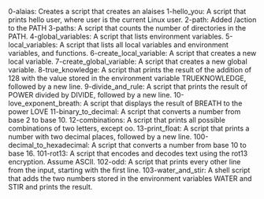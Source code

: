 0-alaias: Creates a script that creates an alaises
1-hello_you: A script that prints hello user, where user is the current Linux user.
2-path: Added /action to the PATH
3-paths: A script that counts the number of directories in the PATH.
4-global_variables: A script that lists environment variables.
5-local_variables: A script that lists all local variables and environment variables, and functions.
6-create_local_variable: A script that creates a new local variable.
7-create_global_variable: A script that creates a new global variable.
8-true_knowledge: A script that prints the result of the addition of 128 with the value stored in the environment variable TRUEKNOWLEDGE, followed by a new line.
9-divide_and_rule: A script that prints the result of POWER divided by DIVIDE, followed by a new line.
10-love_exponent_breath: A script that displays the result of BREATH to the power LOVE 
11-binary_to_decimal: A script that converts a number from base 2 to base 10.
12-combinations: A script that prints all possible combinations of two letters, except oo.
13-print_float: A script that prints a number with two decimal places, followed by a new line.
100-decimal_to_hexadecimal: A script that converts a number from base 10 to base 16.
101-rot13: A script that encodes and decodes text using the rot13 encryption. Assume ASCII.
102-odd: A script that prints every other line from the input, starting with the first line.
103-water_and_stir: A shell script that adds the two numbers stored in the environment variables WATER and STIR and prints the result.
